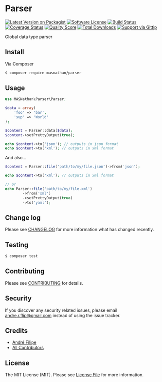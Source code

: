 # Parser

[![Latest Version on Packagist](https://img.shields.io/packagist/v/masnathan/parser.svg?style=flat-square)](https://packagist.org/packages/masnathan/parser)
[![Software License](https://img.shields.io/badge/license-MIT-brightgreen.svg?style=flat-square)](LICENSE.md)
[![Build Status](https://img.shields.io/travis/MASNathan/Parser/master.svg?style=flat-square)](https://travis-ci.org/MASNathan/Parser)
[![Coverage Status](https://img.shields.io/scrutinizer/coverage/g/masnathan/parser.svg?style=flat-square)](https://scrutinizer-ci.com/g/masnathan/parser/code-structure)
[![Quality Score](https://img.shields.io/scrutinizer/g/masnathan/parser.svg?style=flat-square)](https://scrutinizer-ci.com/g/masnathan/parser)
[![Total Downloads](https://img.shields.io/packagist/dt/masnathan/parser.svg?style=flat-square)](https://packagist.org/packages/masnathan/parser)
[![Support via Gittip](https://img.shields.io/gittip/ReiDuKuduro.svg?style=flat-square)](https://gratipay.com/~ReiDuKuduro/)

Global data type parser

## Install

Via Composer

``` bash
$ composer require masnathan/parser
```

## Usage

``` php
use MASNathan\Parser\Parser;

$data = array(
    'foo' => 'bar',
    'sup' => 'World'
);

$content = Parser::data($data);
$content->setPrettyOutput(true);

echo $content->to('json'); // outputs in json format
echo $content->to('xml'); // outputs in xml format
```

And also...

```php
$content = Parser::file('path/to/my/file.json')->from('json');

echo $content->to('xml'); // outputs in xml format

// or
echo Parser::file('path/to/my/file.xml')
		->from('xml')
		->setPrettyOutput(true)
		->to('yaml');

```

## Change log

Please see [CHANGELOG](CHANGELOG.md) for more information what has changed recently.

## Testing

``` bash
$ composer test
```

## Contributing

Please see [CONTRIBUTING](CONTRIBUTING.md) for details.

## Security

If you discover any security related issues, please email andre.r.flip@gmail.com instead of using the issue tracker.

## Credits

- [André Filipe](https://github.com/masnathan)
- [All Contributors](../../contributors)

## License

The MIT License (MIT). Please see [License File](LICENSE.md) for more information.
